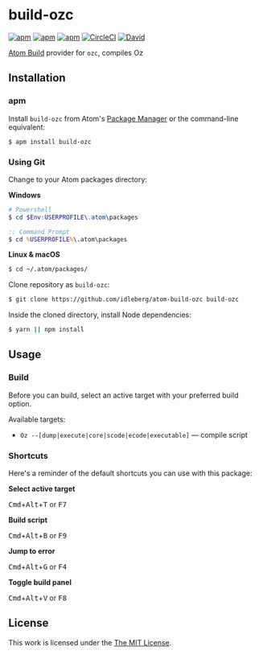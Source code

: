 # build-ozc

[![apm](https://img.shields.io/apm/l/build-ozc.svg?style=flat-square)](https://atom.io/packages/build-ozc)
[![apm](https://img.shields.io/apm/v/build-ozc.svg?style=flat-square)](https://atom.io/packages/build-ozc)
[![apm](https://img.shields.io/apm/dm/build-ozc.svg?style=flat-square)](https://atom.io/packages/build-ozc)
[![CircleCI](https://flat.badgen.net/circleci/github/idleberg/atom-build-ozc)](https://circleci.com/gh/idleberg/atom-build-ozc)
[![David](https://img.shields.io/david/idleberg/atom-build-ozc.svg?style=flat-square)](https://david-dm.org/idleberg/atom-build-ozc)

[Atom Build](https://atombuild.github.io/) provider for `ozc`, compiles Oz

## Installation

### apm

Install `build-ozc` from Atom's [Package Manager](http://flight-manual.atom.io/using-atom/sections/atom-packages/) or the command-line equivalent:

`$ apm install build-ozc`

### Using Git

Change to your Atom packages directory:

**Windows**

```powershell
# Powershell
$ cd $Env:USERPROFILE\.atom\packages
```

```cmd
:: Command Prompt
$ cd %USERPROFILE%\.atom\packages
```

**Linux & macOS**

```bash
$ cd ~/.atom/packages/
```

Clone repository as `build-ozc`:

```bash
$ git clone https://github.com/idleberg/atom-build-ozc build-ozc
```

Inside the cloned directory, install Node dependencies:

```bash
$ yarn || npm install
```

## Usage

### Build

Before you can build, select an active target with your preferred build option.

Available targets:

* `Oz --[dump|execute|core|scode|ecode|executable]` — compile script

### Shortcuts

Here's a reminder of the default shortcuts you can use with this package:

**Select active target**

<kbd>Cmd</kbd>+<kbd>Alt</kbd>+<kbd>T</kbd> or <kbd>F7</kbd>

**Build script**

<kbd>Cmd</kbd>+<kbd>Alt</kbd>+<kbd>B</kbd> or <kbd>F9</kbd>

**Jump to error**

<kbd>Cmd</kbd>+<kbd>Alt</kbd>+<kbd>G</kbd> or <kbd>F4</kbd>

**Toggle build panel**

<kbd>Cmd</kbd>+<kbd>Alt</kbd>+<kbd>V</kbd> or <kbd>F8</kbd>

## License

This work is licensed under the [The MIT License](LICENSE).
